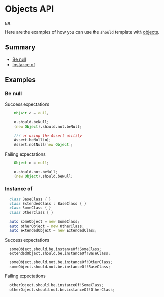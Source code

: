 # Objects API

[up](../README.md)

Here are the examples of how you can use the `should` template with [objects](http://dlang.org/spec/class.html).

## Summary

- [Be null](#be-null)
- [Instance of](#instance-of)

## Examples

### Be null

Success expectations
```D
    Object o = null;

    o.should.beNull;
    (new Object).should.not.beNull;

    /// or using the Assert utility
    Assert.beNull(o);
    Assert.notNull(new Object);
```

Failing expectations
```D
    Object o = null;

    o.should.not.beNull;
    (new Object).should.beNull;
```


### Instance of

```D
  class BaseClass { }
  class ExtendedClass : BaseClass { }
  class SomeClass { }
  class OtherClass { }

  auto someObject = new SomeClass;
  auto otherObject = new OtherClass;
  auto extendedObject = new ExtendedClass;
```

Success expectations
```D
  someObject.should.be.instanceOf!SomeClass;
  extendedObject.should.be.instanceOf!BaseClass;

  someObject.should.not.be.instanceOf!OtherClass;
  someObject.should.not.be.instanceOf!BaseClass;
```

Failing expectations
```D
  otherObject.should.be.instanceOf!SomeClass;
  otherObject.should.not.be.instanceOf!OtherClass;
```
